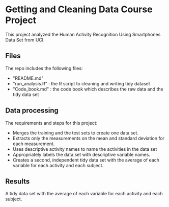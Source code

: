 Getting and Cleaning Data Course Project
===============================

This project analyzed the Human Activity Recognition Using Smartphones Data Set from UCI.

## Files

The repo includes the following files:

 - "README.md"
 - "run_analysis.R" : the R script to cleaning and writing tidy dataset
 - "Code_book.md" : the code book which describes the raw data and the tidy data set

## Data processing

The requirements and steps for this project:

- Merges the training and the test sets to create one data set.
- Extracts only the measurements on the mean and standard deviation for each measurement. 
- Uses descriptive activity names to name the activities in the data set
- Appropriately labels the data set with descriptive variable names. 
- Creates a second, independent tidy data set with the average of each variable for each activity and each subject. 


## Results

A tidy data set with the average of each variable for each activity and each subject.
